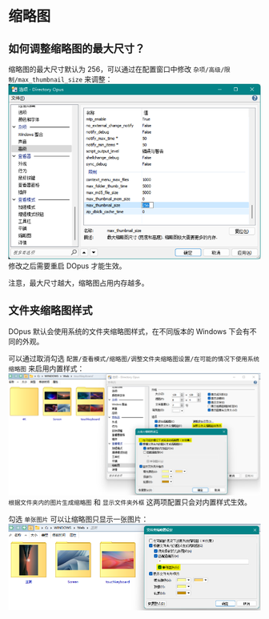 # 缩略图
## 如何调整缩略图的最大尺寸？
缩略图的最大尺寸默认为 256，可以通过在配置窗口中修改 `杂项/高级/限制/max_thumbnail_size` 来调整：  
![](images/缩略图-最大尺寸.png)  
修改之后需要重启 DOpus 才能生效。

注意，最大尺寸越大，缩略图占用内存越多。

## 文件夹缩略图样式
DOpus 默认会使用系统的文件夹缩略图样式，在不同版本的 Windows 下会有不同的外观。

可以通过取消勾选 `配置/查看模式/缩略图/调整文件夹缩略图设置/在可能的情况下使用系统缩略图` 来启用内置样式：  
![](images/缩略图-文件夹缩略图样式-内置.png)  
`根据文件夹内的图片生成缩略图` 和 `显示文件夹外框` 这两项配置只会对内置样式生效。

勾选 `单张图片` 可以让缩略图只显示一张图片：  
![](images/缩略图-文件夹缩略图样式-单张图片.png)